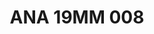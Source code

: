 ---
title: ANA 19MM 008
date: 
draft: false

# descripcion
description : Anillo de plata 925 y ávalon

materials: Plata 925

color: 

dimensions: 19mm diámetro

code: 05-29-1274

type: "Anillos"

categories: []

price: $10.400,00

price_eftvo: $8.840,00

# Images
# first image will be shown in the product page
images:
  # - image: "images/path_to_image"
  # La ubicacion de las imagenes es imagenes/Anillos/Anillos.Nácar/05-29-1274-ana-19mm-008
  - image: "./images/anillos/nácar/05-29-1274-ana-19mm-008.jpg"
---
